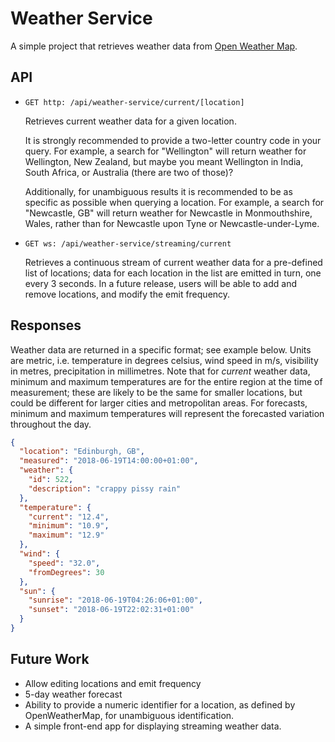 # Weather Service

A simple project that retrieves weather data from [Open Weather Map](https://openweathermap.org/).

## API

- `GET http: /api/weather-service/current/[location]`

  Retrieves current weather data for a given location.
  
  It is strongly recommended to provide a two-letter country code in your query. For example, a
  search for "Wellington" will return weather for Wellington, New Zealand, but maybe you meant
  Wellington in India, South Africa, or Australia (there are two of those)?
  
  Additionally, for unambiguous results it is recommended to be as specific as possible when
  querying a location. For example, a search for "Newcastle, GB" will return weather for Newcastle
  in Monmouthshire, Wales, rather than for Newcastle upon Tyne or Newcastle-under-Lyme.

- `GET ws: /api/weather-service/streaming/current`

  Retrieves a continuous stream of current weather data for a pre-defined list of locations; data
  for each location in the list are emitted in turn, one every 3 seconds. In a future release, users
  will be able to add and remove locations, and modify the emit frequency.

## Responses
Weather data are returned in a specific format; see example below.
Units are metric, i.e. temperature in degrees celsius, wind speed in m/s, visibility in metres,
precipitation in millimetres. Note that for _current_ weather data, minimum and maximum temperatures
are for the entire region at the time of measurement; these are likely to be the same for smaller
locations, but could be different for larger cities and metropolitan areas. For forecasts, minimum
and maximum temperatures will represent the forecasted variation throughout the day.

```json
{
  "location": "Edinburgh, GB",
  "measured": "2018-06-19T14:00:00+01:00",
  "weather": {
    "id": 522,
    "description": "crappy pissy rain"
  },
  "temperature": {
    "current": "12.4",
    "minimum": "10.9",
    "maximum": "12.9"
  },
  "wind": {
    "speed": "32.0",
    "fromDegrees": 30
  },
  "sun": {
    "sunrise": "2018-06-19T04:26:06+01:00",
    "sunset": "2018-06-19T22:02:31+01:00"
  }
}
```

## Future Work
- Allow editing locations and emit frequency
- 5-day weather forecast
- Ability to provide a numeric identifier for a location, as defined by OpenWeatherMap, for
  unambiguous identification.
- A simple front-end app for displaying streaming weather data.
